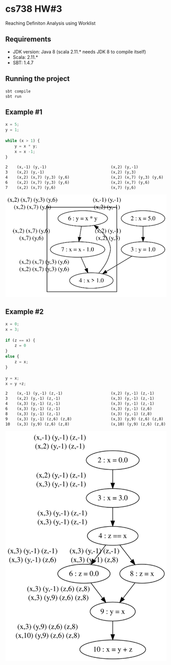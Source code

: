 # cs738 HW#3
Reaching Definiton Analysis using Worklist

## Requirements 

- JDK version: Java 8 (scala 2.11.* needs JDK 8 to compile itself)
- Scala: 2.11.*
- SBT: 1.4.7


## Running the project

```
sbt compile
sbt run
```

## Example #1

```javascript
x = 5;
y = 1;

while (x > 1) {
	y = x * y;
	x = x -1;
}
```

```
2    (x,-1) (y,-1)                            (x,2) (y,-1)
3    (x,2) (y,-1)                             (x,2) (y,3)
4    (x,2) (x,7) (y,3) (y,6)                  (x,2) (x,7) (y,3) (y,6)
6    (x,2) (x,7) (y,3) (y,6)                  (x,2) (x,7) (y,6)
7    (x,2) (x,7) (y,6)                        (x,7) (y,6)
```

![rd-js](./rd-js.svg)


## Example #2


```javascript
x = 0;
x = 3;

if (z == x) {
	z = 0
}
else {
	z = x;
}

y = x;
x = y +z;
```

```
2    (x,-1) (y,-1) (z,-1)                     (x,2) (y,-1) (z,-1)
3    (x,2) (y,-1) (z,-1)                      (x,3) (y,-1) (z,-1)
4    (x,3) (y,-1) (z,-1)                      (x,3) (y,-1) (z,-1)
6    (x,3) (y,-1) (z,-1)                      (x,3) (y,-1) (z,6)
8    (x,3) (y,-1) (z,-1)                      (x,3) (y,-1) (z,8)
9    (x,3) (y,-1) (z,6) (z,8)                 (x,3) (y,9) (z,6) (z,8)
10   (x,3) (y,9) (z,6) (z,8)                  (x,10) (y,9) (z,6) (z,8)
```

![rd1-js](./rd1-js.svg)
